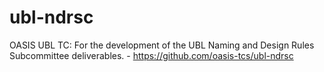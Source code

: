 # ubl-ndrsc
OASIS UBL TC: For the development of the UBL Naming and Design Rules Subcommittee deliverables. - https://github.com/oasis-tcs/ubl-ndrsc
